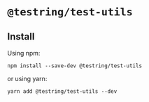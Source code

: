 # `@testring/test-utils`



## Install
Using npm:

```
npm install --save-dev @testring/test-utils
```

or using yarn:

```
yarn add @testring/test-utils --dev
```